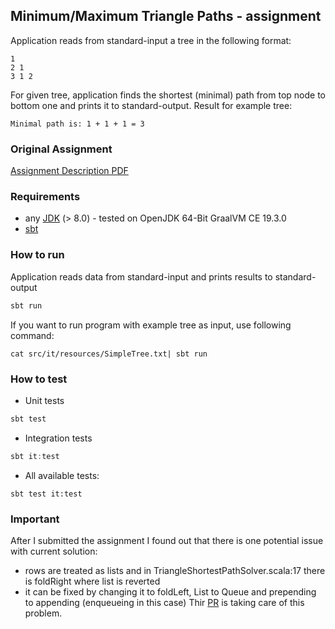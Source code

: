 ## Minimum/Maximum Triangle Paths - assignment
Application reads from standard-input a tree in the following format:
```
1
2 1
3 1 2
```
For given tree, application finds the shortest (minimal) path from top node to bottom one and prints it to standard-output.
Result for example tree:
```
Minimal path is: 1 + 1 + 1 = 3
```

### Original Assignment

[Assignment Description PDF](assignment.pdf)

### Requirements

 * any [JDK](https://github.com/graalvm/graalvm-ce-builds/releases/tag/vm-20.1.0) (> 8.0) - tested on OpenJDK 64-Bit GraalVM CE 19.3.0 
 * [sbt](https://www.scala-sbt.org/download.html)
 
### How to run
Application reads data from standard-input and prints results to standard-output

```scala
sbt run
```

If you want to run program with example tree as input, use following command:
```
cat src/it/resources/SimpleTree.txt| sbt run
```

### How to test

* Unit tests
```scala
sbt test
```
* Integration tests
```scala
sbt it:test
```
* All available tests:
```
sbt test it:test
```

### Important

After I submitted the assignment I found out that there is one potential issue with current solution:
- rows are treated as lists and in TriangleShortestPathSolver.scala:17 there is foldRight where list is reverted
- it can be fixed by changing it to foldLeft, List to Queue and prepending to appending (enqueueing in this case)
Thir [PR](https://github.com/pchmiele/assignment/pull/1) is taking care of this problem.